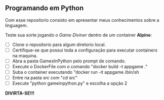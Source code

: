 Programando em Python
---

Com esse repositorio consisto em apresentar meus conhecimentos sobre a linguagem.

Teste sua sorte jogando o _Game Diviner_ dentro de um container **Alpine**:
- [ ] Clone o repositorio para algum diretorio local.
- [ ] Certifique-se que possui toda a configuração para executar containers na maquina.
- [ ] Abra a pasta GamesInPython pelo prompt de comando.
- [ ] Execute o DockerFile com o comando "docker build -t appgame ."
- [ ] Suba o container executando "docker run -it appgame /bin/sh
- [ ] Entre na pasta src com "cd src"
- [ ] Execute "python gameinpython.py" e escolha a opção 2

**DIVIRTA-SE!!!**
